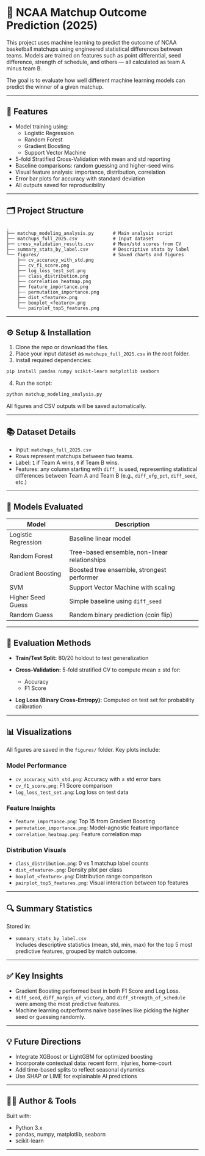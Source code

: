 # 🏀 NCAA Matchup Outcome Prediction (2025)

This project uses machine learning to predict the outcome of NCAA basketball matchups using engineered statistical differences between teams. Models are trained on features such as point differential, seed difference, strength of schedule, and others — all calculated as team A minus team B.

The goal is to evaluate how well different machine learning models can predict the winner of a given matchup.

---

## 🚀 Features

- Model training using:
  - Logistic Regression
  - Random Forest
  - Gradient Boosting
  - Support Vector Machine
- 5-fold Stratified Cross-Validation with mean and std reporting
- Baseline comparisons: random guessing and higher-seed wins
- Visual feature analysis: importance, distribution, correlation
- Error bar plots for accuracy with standard deviation
- All outputs saved for reproducibility

---

## 🗂️ Project Structure

```
.
├── matchup_modeling_analysis.py       # Main analysis script
├── matchups_full_2025.csv             # Input dataset
├── cross_validation_results.csv       # Mean/std scores from CV
├── summary_stats_by_label.csv         # Descriptive stats by label
└── figures/                           # Saved charts and figures
    ├── cv_accuracy_with_std.png
    ├── cv_f1_score.png
    ├── log_loss_test_set.png
    ├── class_distribution.png
    ├── correlation_heatmap.png
    ├── feature_importance.png
    ├── permutation_importance.png
    ├── dist_<feature>.png
    ├── boxplot_<feature>.png
    └── pairplot_top5_features.png
```

---

## ⚙️ Setup & Installation

1. Clone the repo or download the files.
2. Place your input dataset as `matchups_full_2025.csv` in the root folder.
3. Install required dependencies:

```bash
pip install pandas numpy scikit-learn matplotlib seaborn
```

4. Run the script:

```bash
python matchup_modeling_analysis.py
```

All figures and CSV outputs will be saved automatically.

---

## 📚 Dataset Details

- Input: `matchups_full_2025.csv`
- Rows represent matchups between two teams.
- Label: `1` if Team A wins, `0` if Team B wins.
- Features: any column starting with `diff_` is used, representing statistical differences between Team A and Team B (e.g., `diff_efg_pct`, `diff_seed`, etc.)

---

## 🧠 Models Evaluated

| Model               | Description                                   |
| ------------------- | --------------------------------------------- |
| Logistic Regression | Baseline linear model                         |
| Random Forest       | Tree-based ensemble, non-linear relationships |
| Gradient Boosting   | Boosted tree ensemble, strongest performer    |
| SVM                 | Support Vector Machine with scaling           |
| Higher Seed Guess   | Simple baseline using `diff_seed`             |
| Random Guess        | Random binary prediction (coin flip)          |

---

## 🧪 Evaluation Methods

- **Train/Test Split:** 80/20 holdout to test generalization
- **Cross-Validation:** 5-fold stratified CV to compute mean ± std for:

  - Accuracy
  - F1 Score

- **Log Loss (Binary Cross-Entropy):** Computed on test set for probability calibration

---

## 📊 Visualizations

All figures are saved in the `figures/` folder. Key plots include:

### Model Performance

- `cv_accuracy_with_std.png`: Accuracy with ± std error bars
- `cv_f1_score.png`: F1 Score comparison
- `log_loss_test_set.png`: Log loss on test data

### Feature Insights

- `feature_importance.png`: Top 15 from Gradient Boosting
- `permutation_importance.png`: Model-agnostic feature importance
- `correlation_heatmap.png`: Feature correlation map

### Distribution Visuals

- `class_distribution.png`: 0 vs 1 matchup label counts
- `dist_<feature>.png`: Density plot per class
- `boxplot_<feature>.png`: Distribution range comparison
- `pairplot_top5_features.png`: Visual interaction between top features

---

## 🔍 Summary Statistics

Stored in:

- `summary_stats_by_label.csv`  
  Includes descriptive statistics (mean, std, min, max) for the top 5 most predictive features, grouped by match outcome.

---

## ✅ Key Insights

- Gradient Boosting performed best in both F1 Score and Log Loss.
- `diff_seed`, `diff_margin_of_victory`, and `diff_strength_of_schedule` were among the most predictive features.
- Machine learning outperforms naive baselines like picking the higher seed or guessing randomly.

---

## 💡 Future Directions

- Integrate XGBoost or LightGBM for optimized boosting
- Incorporate contextual data: recent form, injuries, home-court
- Add time-based splits to reflect seasonal dynamics
- Use SHAP or LIME for explainable AI predictions

---

## 🧑‍💻 Author & Tools

Built with:

- Python 3.x
- pandas, numpy, matplotlib, seaborn
- scikit-learn

---

